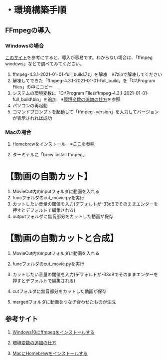 # ・環境構築手順
## FFmpegの導入

### Windowsの場合
[このサイト](https://rikoubou.hatenablog.com/entry/2019/11/07/144533)を参考にすると、導入が容易です。わからない場合は、「ffmpeg windows」などで調べてみてください。

1. ffmpeg-4.3.1-2021-01-01-full_build.7z」を解凍　※7zipで解凍してください
1. 解凍してできた「ffmpeg-4.3.1-2021-01-01-full_build」を「C:\Program Files」の中にコピー
1. システムの環境変数に「C:\Program Files\ffmpeg-4.3.1-2021-01-01-full_build\bin」を追加　※[環境変数の追加の仕方](https://www.atmarkit.co.jp/ait/articles/1805/11/news035.html)を参照
1. パソコンの再起動	
1. コマンドプロンプトを起動して「ffmpeg -version」を入力してバージョンが表示されれば成功
	
### Macの場合
1. Homebrewをインストール　※[ここ](https://codelab.website/mac-homebrew/)を参照
	
1. ターミナルに「brew install ffmpeg」
	


# 【動画の自動カット】

1. MovieCut内のinputフォルダに動画を入れる
2. funcフォルダのcut_movie.pyを実行
3. カットしたい音量の閾値を入力(デフォルトが-33dBでそのままエンターを押すとデフォルトで編集される)
4. outputフォルダに無音部分をカットした動画が保存

# 【動画の自動カットと合成】
1. MovieCut内のinputフォルダに動画を入れる
2. funcフォルダのcut_movie.pyを実行
3. カットしたい音量の閾値を入力(デフォルトが-33dBでそのままエンターを押すとデフォルトで編集される)

4. cutフォルダに無音部分をカットした動画が保存

5. mergedフォルダに動画をつなぎ合わせたものが生成

## 参考サイト
1. [Windows10にffmpegをインストールする](https://rikoubou.hatenablog.com/entry/2019/11/07/144533)
1. [環境変数の追加の仕方](https://www.atmarkit.co.jp/ait/articles/1805/11/news035.html)

1. [MacにHomebrewをインストールする](https://codelab.website/mac-homebrew/)